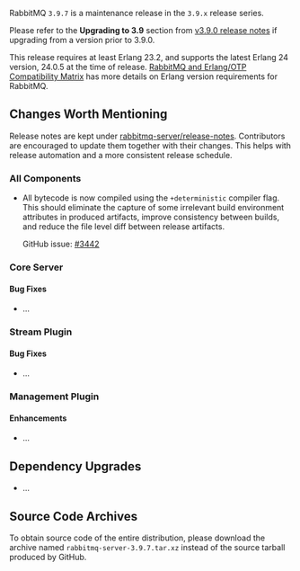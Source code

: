 RabbitMQ `3.9.7` is a maintenance release in the `3.9.x` release series.

Please refer to the **Upgrading to 3.9** section from [v3.9.0 release notes](https://github.com/rabbitmq/rabbitmq-server/releases/tag/v3.9.0) if upgrading from a version prior to 3.9.0.

This release requires at least Erlang 23.2, and supports the latest Erlang 24 version, 24.0.5 at the time of release. [RabbitMQ and Erlang/OTP Compatibility Matrix](https://www.rabbitmq.com/which-erlang.html) has more details on Erlang version requirements for RabbitMQ.



## Changes Worth Mentioning

Release notes are kept under [rabbitmq-server/release-notes](https://github.com/rabbitmq/rabbitmq-server/tree/v3.9.x/release-notes).
Contributors are encouraged to update them together with their changes. This helps with release automation and a more consistent release schedule.

### All Components

  * All bytecode is now compiled using the `+deterministic` compiler flag. This should eliminate the capture of some irrelevant build environment attributes in produced artifacts, improve consistency between builds, and reduce the file level diff between release artifacts.

    GitHub issue: [#3442](https://github.com/rabbitmq/rabbitmq-server/pull/3442)

### Core Server

#### Bug Fixes

* ...

### Stream Plugin

#### Bug Fixes

 * ...

### Management Plugin

#### Enhancements

  * ...


## Dependency Upgrades

 * ...


## Source Code Archives

To obtain source code of the entire distribution, please download the archive named `rabbitmq-server-3.9.7.tar.xz` instead of the source tarball produced by GitHub.
